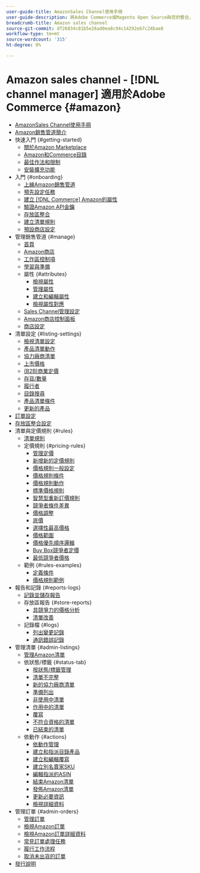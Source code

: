 ```yaml
---
user-guide-title: AmazonSales Channel使用手冊
user-guide-description: 將Adobe Commerce或Magento Open Source與您的整合，透過Amazon產生銷售 [!DNL Amazon Seller Central] 帳戶。
breadcrumb-title: Amazon sales channel
source-git-commit: df26834c81b5e26ad0ea8c94c14292eb7c24bae8
workflow-type: tm+mt
source-wordcount: '315'
ht-degree: 0%

---
```



# Amazon sales channel - [!DNL channel manager] 適用於Adobe Commerce {#amazon}

- [AmazonSales Channel使用手冊](guide-overview.md)
- [Amazon銷售管道簡介](overview.md)
- 快速入門 {#getting-started}
   - [關於Amazon Marketplace](about-amazon-marketplace.md)
   - [Amazon和Commerce目錄](about-listings-and-catalog.md)
   - [最佳作法和限制](amazon-best-practices.md)
   - [安裝擴充功能](install.md)
- 入門 {#onboarding}
   - [上線Amazon銷售管道](amazon-onboarding-home.md)
   - [預先設定任務](amazon-pre-setup-tasks.md)
   - [建立 [!DNL Commerce] Amazon的屬性](ob-creating-magento-attributes.md)
   - [驗證Amazon API金鑰](amazon-verify-api-key.md)
   - [存放區整合](store-integration.md)
   - [建立清單規則](ob-create-listing-rule.md)
   - [預設商店設定](default-store-settings.md)
- 管理銷售管道 {#manage}
   - [首頁](amazon-sales-channel-home.md)
   - [Amazon商店](managing-stores.md)
   - [工作區控制項](workspace-controls.md)
   - [學習與準備](learning-preparation.md)
   - 屬性 {#attributes}
      - [檢視屬性](attributes-view.md)
      - [管理屬性](managing-attributes.md)
      - [建立和編輯屬性](creating-attributes.md)
      - [檢視屬性對應](amazon-matching-attributes-values.md)
   - [Sales Channel管理設定](sales-channel-settings.md)
   - [Amazon商店控制面板](amazon-store-dashboard.md)
   - [商店設定](ob-store-review.md)
- 清單設定 {#listing-settings}
   - [檢視清單設定](listing-settings.md)
   - [產品清單動作](product-listing-actions.md)
   - [協力廠商清單](third-party-listing-settings.md)
   - [上市價格](listing-price.md)
   - [(B2B)商業定價](business-pricing.md)
   - [存貨/數量](stock-quantity.md)
   - [履行者](fulfilled-by.md)
   - [目錄搜尋](catalog-search.md)
   - [產品清單條件](product-listing-condition.md)
   - [更新的產品](renewed-products.md)
- [訂單設定](order-settings.md)
- [存放區整合設定](store-integration-settings.md)
- 清單與定價規則 {#rules}
   - [清單規則](listing-rules.md)
   - 定價規則 {#pricing-rules}
      - [管理定價](pricing-products.md)
      - [新增新的定價規則](add-pricing-rule.md)
      - [價格規則一般設定](pricing-rule-general-settings.md)
      - [價格規則條件](pricing-rule-conditions.md)
      - [價格規則動作](pricing-rule-actions.md)
      - [標準價格規則](standard-price-rules.md)
      - [智慧型重新訂價規則](intelligent-repricing-rules.md)
      - [競爭者條件差異](competitor-conditional-variances.md)
      - [價格調整](price-adjustment.md)
      - [底價](floor-price.md)
      - [選擇性最高價格](optional-ceiling-price.md)
      - [價格範圍](price-scope.md)
      - [價格優先順序邏輯](price-priority-logic.md)
      - [Buy Box競爭者定價](buy-box-competitor-pricing.md)
      - [最低競爭者價格](lowest-competitor-pricing.md)
   - 範例 {#rules-examples}
      - [定義條件](ob-define-condition-example.md)
      - [價格規則範例](price-rule-examples.md)
- 報告和記錄 {#reports-logs}
   - [記錄並儲存報告](amazon-logs-reports.md)
   - 存放區報告 {#store-reports}
      - [具競爭力的價格分析](competitive-price-analysis.md)
      - [清單改善](listing-improvements.md)
   - 記錄檔 {#logs}
      - [列出變更記錄](listing-changes-log.md)
      - [通訊錯誤記錄](communication-errors-log.md)
- 管理清單 {#admin-listings}
   - [管理Amazon清單](managing-product-listings.md)
   - 依狀態/標籤 {#status-tab}
      - [按狀態/標籤管理](managing-listings-by-tab.md)
      - [清單不完整](incomplete-listings.md)
      - [新的協力廠商清單](new-third-party-listings.md)
      - [準備列出](ready-to-list.md)
      - [非使用中清單](inactive-listings.md)
      - [作用中的清單](active-listings.md)
      - [覆寫](overrides.md)
      - [不符合資格的清單](ineligible-listings.md)
      - [已結束的清單](ended-listings.md)
   - 依動作 {#actions}
      - [依動作管理](managing-listings-by-action.md)
      - [建立和指派目錄產品](creating-assigning-catalog-products.md)
      - [建立和編輯覆寫](creating-editing-overrides.md)
      - [建立別名賣家SKU](create-alias-seller-sku.md)
      - [編輯指派的ASIN](edit-assigned-asin.md)
      - [結束Amazon清單](end-listings-manually.md)
      - [發佈Amazon清單](publish-listings-manually.md)
      - [更新必要資訊](amazon-manually-update-incomplete-listing.md)
      - [檢視詳細資料](product-listing-details.md)
- 管理訂單 {#admin-orders}
   - [管理訂單](managing-orders.md)
   - [檢視Amazon訂單](amazon-orders-all.md)
   - [檢視Amazon訂單詳細資料](amazon-order-details.md)
   - [常見訂單處理任務](common-order-processing.md)
   - [履行工作流程](fulfillment-workflows.md)
   - [取消未出貨的訂單](cancel-unshipped-order.md)
- [發行說明](release-notes.md)
